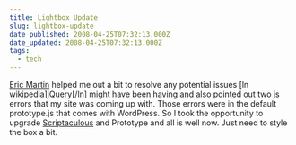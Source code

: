 ```yaml
---
title: Lightbox Update
slug: lightbox-update
date_published: 2008-04-25T07:32:13.000Z
date_updated: 2008-04-25T07:32:13.000Z
tags:
  - tech
---
```


[Eric Martin](http://www.ericmartin.com) helped me out a bit to resolve any potential issues [ln wikipedia]jQuery[/ln] might have been having and also pointed out two js errors that my site was coming up with. Those errors were in the default prototype.js that comes with WordPress. So I took the opportunity to upgrade [Scriptaculous](http://script.aculo.us/) and Prototype and all is well now. Just need to style the box a bit.
